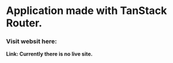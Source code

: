 # Application made with TanStack Router.

### **Visit websit here:**
**Link: Currently there is no live site.**
